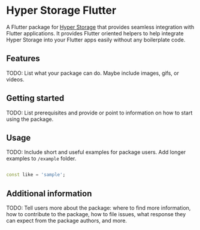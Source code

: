 # Hyper Storage Flutter

A Flutter package for [Hyper Storage](https://pub.dev/packages/hyper_storage) that provides seamless integration with
Flutter applications. It provides Flutter oriented helpers to help integrate Hyper Storage into your Flutter apps
easily without any boilerplate code.

## Features

TODO: List what your package can do. Maybe include images, gifs, or videos.

## Getting started

TODO: List prerequisites and provide or point to information on how to
start using the package.

## Usage

TODO: Include short and useful examples for package users. Add longer examples
to `/example` folder.

```dart

const like = 'sample';
```

## Additional information

TODO: Tell users more about the package: where to find more information, how to
contribute to the package, how to file issues, what response they can expect
from the package authors, and more.
